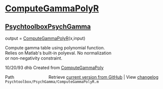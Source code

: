 # [ComputeGammaPolyR](ComputeGammaPolyR)
## [Psychtoolbox](Psychtoolbox)[PsychGamma](PsychGamma)

output = [ComputeGammaPolyR](ComputeGammaPolyR)(x,input)  
  
Compute gamma table using polynomial function.  
Relies on Matlab's built-in polyeval.  No normalization  
or non-negativity constraint.  
  
10/20/93 dhb      Created from [ComputeGammaPoly](ComputeGammaPoly)  




<div class="code_header" style="text-align:right;">
  <span style="float:left;">Path&nbsp;&nbsp;</span> <span class="counter">Retrieve <a href=
  "https://raw.github.com/Psychtoolbox-3/Psychtoolbox-3/beta/Psychtoolbox/PsychGamma/ComputeGammaPolyR.m">current version from GitHub</a> | View <a href=
  "https://github.com/Psychtoolbox-3/Psychtoolbox-3/commits/beta/Psychtoolbox/PsychGamma/ComputeGammaPolyR.m">changelog</a></span>
</div>
<div class="code">
  <code>Psychtoolbox/PsychGamma/ComputeGammaPolyR.m</code>
</div>

